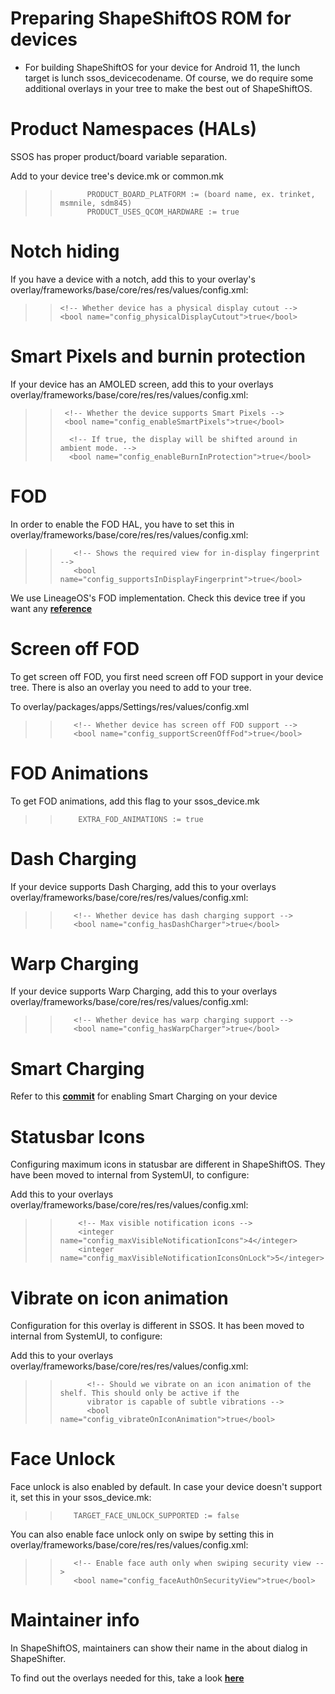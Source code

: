 # Preparing ShapeShiftOS ROM for devices
- For building ShapeShiftOS for your device for Android 11, the lunch target is lunch ssos_devicecodename. Of course, we do require some additional overlays in your tree to make the best out of ShapeShiftOS.

# Product Namespaces (HALs)

SSOS has proper product/board variable separation.

Add to your device tree's device.mk or common.mk
>>           PRODUCT_BOARD_PLATFORM := (board name, ex. trinket, msmnile, sdm845)
>>           PRODUCT_USES_QCOM_HARDWARE := true

# Notch hiding

If you have a device with a notch, add this to your overlay's overlay/frameworks/base/core/res/res/values/config.xml:
>>     <!-- Whether device has a physical display cutout -->
>>     <bool name="config_physicalDisplayCutout">true</bool>

# Smart Pixels and burnin protection

If your device has an AMOLED screen, add this to your overlays overlay/frameworks/base/core/res/res/values/config.xml:
>>      <!-- Whether the device supports Smart Pixels -->
>>      <bool name="config_enableSmartPixels">true</bool>    
>>
>>       <!-- If true, the display will be shifted around in ambient mode. -->
>>       <bool name="config_enableBurnInProtection">true</bool>
# FOD

In order to enable the FOD HAL, you have to set this in overlay/frameworks/base/core/res/res/values/config.xml:

>>        <!-- Shows the required view for in-display fingerprint -->
>>        <bool name="config_supportsInDisplayFingerprint">true</bool>

We use LineageOS's FOD implementation. Check this device tree if you want any [**reference**](https://github.com/ShapeShiftOS-Devices/device_oneplus_fajita/tree/android_11)

# Screen off FOD

To get screen off FOD, you first need screen off FOD support in your device tree. There is also an overlay you need to add to your tree.

To overlay/packages/apps/Settings/res/values/config.xml

>>        <!-- Whether device has screen off FOD support -->
>>        <bool name="config_supportScreenOffFod">true</bool>

# FOD Animations

To get FOD animations, add this flag to your ssos_device.mk

>>         EXTRA_FOD_ANIMATIONS := true

# Dash Charging

If your device supports Dash Charging, add this to your overlays overlay/frameworks/base/core/res/res/values/config.xml:

>>        <!-- Whether device has dash charging support -->
>>        <bool name="config_hasDashCharger">true</bool>

# Warp Charging

If your device supports Warp Charging, add this to your overlays overlay/frameworks/base/core/res/res/values/config.xml:

>>        <!-- Whether device has warp charging support -->
>>        <bool name="config_hasWarpCharger">true</bool>

# Smart Charging

Refer to this [**commit**](https://github.com/ShapeShiftOS-Devices/device_oneplus_sdm845-common/commit/bbac6fb681dddae68b24b88e49ec6ae934223681) for enabling Smart Charging on your device

# Statusbar Icons

Configuring maximum icons in statusbar are different in ShapeShiftOS. They have been moved to internal from SystemUI, to configure:

Add this to your overlays overlay/frameworks/base/core/res/res/values/config.xml:

>>         <!-- Max visible notification icons -->
>>         <integer name="config_maxVisibleNotificationIcons">4</integer>
>>         <integer name="config_maxVisibleNotificationIconsOnLock">5</integer>
>>         

# Vibrate on icon animation

Configuration for this overlay is different in SSOS. It has been  moved to internal from SystemUI, to configure:

Add this to your overlays overlay/frameworks/base/core/res/res/values/config.xml:

>>           <!-- Should we vibrate on an icon animation of the shelf. This should only be active if the
>>           vibrator is capable of subtle vibrations -->
>>           <bool name="config_vibrateOnIconAnimation">true</bool>

# Face Unlock

Face unlock is also enabled by default. In case your device doesn't support it, set this in your ssos_device.mk:

>>        TARGET_FACE_UNLOCK_SUPPORTED := false

You can also enable face unlock only on swipe by setting this in overlay/frameworks/base/core/res/res/values/config.xml:

>>        <!-- Enable face auth only when swiping security view -->
>>        <bool name="config_faceAuthOnSecurityView">true</bool>


# Maintainer info

In ShapeShiftOS, maintainers can show their name in the about dialog in ShapeShifter.

To find out the overlays needed for this, take a look [**here**](
https://github.com/ShapeShiftOS-Devices/device_oneplus_fajita/commit/667e12d4bca90c6d942bfdbeeb8917feb3016e42)

